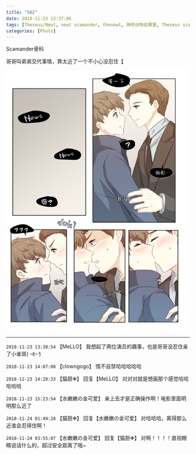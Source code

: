 ```yaml
---
title: "502"
date: 2018-11-23 13:37:05
tags: [Theseus/Newt, newt scamander, thesewt, 神奇动物在哪里, Theseus scamander]
categories: [Photo]
---
```


<p>Scamander骨科<br /></p> 
<p>哥哥叫弟弟交代事情，靠太近了一个不小心没忍住【</p>

![](https://raw.githubusercontent.com/alicewish/meowchain247/master/img_cVZNdzJtQk9JV2M3TytRWE1hU2xUekJhei9WYVJpOXNvckVxS29xeW8yL3lLK3Y5Mk1UMVFRPT0.jpg)

---

`2018-11-23 13:38:54` 【MeLLO】 我想起了两位演员的趣事，也是哥哥没忍住亲了小雀斑( ｰ̀εｰ́ )

`2018-11-23 14:07:00` 【clowngogo】 情不自禁哈哈哈哈哈

`2018-11-23 14:28:33` 【猫厨✙】 回复【MeLLO】 对对对就是想画那个感觉哈哈哈哈哈

`2018-11-23 15:23:54` 【水嫩嫩の金可爱】 亲上去才是正确操作啊！电影里面明明那么近了

`2018-11-24 01:49:28` 【猫厨✙】 回复【水嫩嫩の金可爱】 对哈哈哈，离得那么近谁会忍得住啊！

`2018-11-24 03:55:07` 【水嫩嫩の金可爱】 回复【猫厨✙】 对啊！！！！直视眼睛说话什么的，超过安全距离了哦~
